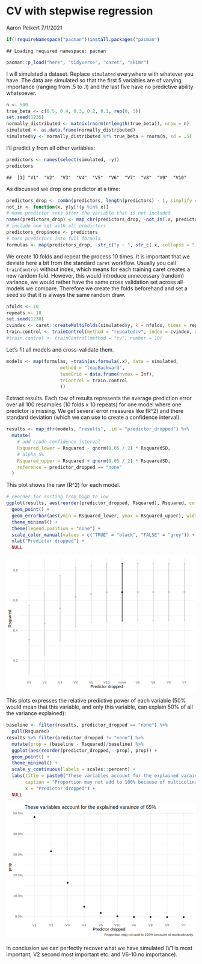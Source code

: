 CV with stepwise regression
================
Aaron Peikert
7/1/2021

<!-- README.md is generated from README.Rmd. Please edit that file -->

``` r
if(!requireNamespace("pacman"))install.packages("pacman")
```

    ## Loading required namespace: pacman

``` r
pacman::p_load("here", "tidyverse", "caret", "skimr")
```

I will simulated a dataset. Replace `simulated` everywhere with whatever
you have. The data are simulated so that the first 5 variables are of
varying importance (ranging from .5 to .1) and the last five have no
predictive ability whatsoever.

``` r
n <- 500
true_beta <- c(0.5, 0.4, 0.3, 0.2, 0.1, rep(0, 5))
set.seed(1235)
normally_distributed <- matrix(rnorm(n*length(true_beta)), nrow = n)
simulated <- as.data.frame(normally_distributed)
simulated$y <- normally_distributed %*% true_beta + rnorm(n, sd = .5)
```

I’ll predict y from all other variables:

``` r
predictors <- names(select(simulated, -y))
predictors
```

    ##  [1] "V1"  "V2"  "V3"  "V4"  "V5"  "V6"  "V7"  "V8"  "V9"  "V10"

As discussed we drop one predictor at a time:

``` r
predictors_drop <- combn(predictors, length(predictors) - 1, simplify = FALSE)
not_in <- function(x, y)y[!(y %in% x)]
# name predictor sets after the variable that is not included
names(predictors_drop) <- map_chr(predictors_drop, ~not_in(.x, predictors))
# include one set with all predictors
predictors_drop$none <- predictors
# turn predictors into full formula
formulas <- map(predictors_drop, ~str_c("y ~ ", str_c(.x, collapse = " + ")))
```

We create 10 folds and repeat the process 10 times. It is important that
we deviate here a bit from the standard `caret` workflow. Usually you
call `trainControl` without index, which means for each training caret
creates a new random fold. However, this would introduce unnecessary
(random) variance, we would rather have the same cross validation set
across all models we compare. Therefore we create the folds beforehand
and set a seed so that it is always the same random draw.

``` r
nfolds <- 10
repeats <- 10
set.seed(1238)
cvindex <- caret::createMultiFolds(simulated$y, k = nfolds, times = repeats)
train.control <- trainControl(method = "repeatedcv", index = cvindex, allowParallel = TRUE, repeats = repeats)
#train.control <- trainControl(method = "cv", number = 10)
```

Let’s fit all models and cross-validate them.

``` r
models <- map(formulas, ~train(as.formula(.x), data = simulated,
                    method = "leapBackward",
                    tuneGrid = data.frame(nvmax = Inf),
                    trControl = train.control
                    ))
```

Extract results. Each row of results represents the average prediction
error over all 100 resamples (10 folds x 10 repeats) for one model where
one predictor is missing. We get several error measures like \(R^2\) and
there standard deviation (which we can use to create a confidence
interval).

``` r
results <- map_dfr(models, "results", .id = "predictor_dropped") %>%
  mutate(
    # add crude confidence interval
    Rsquared_lower = Rsquared - qnorm(0.05 / 2) * RsquaredSD,
    # alpha 5%
    Rsquared_upper = Rsquared + qnorm(0.05 / 2) * RsquaredSD,
    reference = predictor_dropped == "none"
  )
```

This plot shows the raw \(R^2\) for each model.

``` r
# reorder for sorting from high to low
ggplot(results, aes(reorder(predictor_dropped, Rsquared), Rsquared, color = reference)) +
  geom_point() +
  geom_errorbar(aes(ymin = Rsquared_lower, ymax = Rsquared_upper), width = .1) +
  theme_minimal() +
  theme(legend.position = "none") +
  scale_color_manual(values = c("TRUE" = "black", "FALSE" = "grey")) +
  xlab("Predictor dropped") +
  NULL
```

![](README_files/figure-gfm/unnamed-chunk-8-1.png)<!-- -->

This plots expresses the relative predictive power of each variable (50%
would mean that this variable, and only this variable, can explain 50%
of all the variance explained):

``` r
baseline <- filter(results, predictor_dropped == "none") %>% 
  pull(Rsquared)
results %>% filter(predictor_dropped != "none") %>% 
  mutate(prop = (baseline - Rsquared)/baseline) %>% 
  ggplot(aes(reorder(predictor_dropped, -prop), prop)) +
  geom_point() +
  theme_minimal() +
  scale_y_continuous(labels = scales::percent) +
  labs(title = paste0("These variables account for the explained varaince of ", round(baseline*100), "%"),
       caption = "Proportion may not add to 100% because of multicolinarity.",
       x = "Predictor dropped") +
  NULL
```

![](README_files/figure-gfm/unnamed-chunk-9-1.png)<!-- -->

In conclusion we can perfectly recover what we have simulated (V1 is
most important, V2 second most important etc. and V6-10 no importance).
